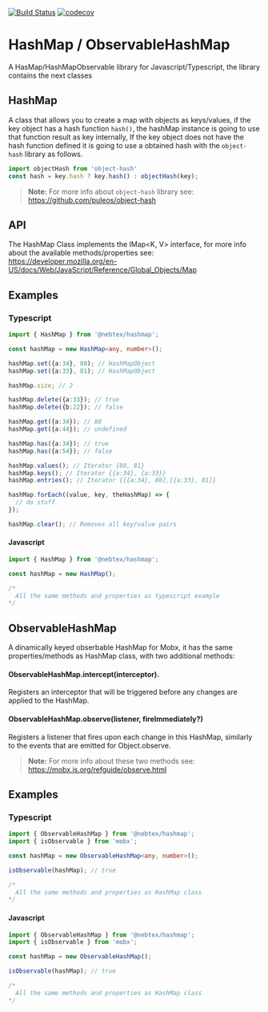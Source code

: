 [![Build Status](https://travis-ci.org/nebtex/hashmap.svg?branch=master)](https://travis-ci.org/nebtex/hashmap)
[![codecov](https://codecov.io/gh/NebTex/react-typescript-boilerplate/branch/master/graph/badge.svg)](https://codecov.io/gh/NebTex/hashmap)

HashMap / ObservableHashMap
=======================

A HasMap/HashMapObservable library for Javascript/Typescript, the library contains the next classes

HashMap
--------------

A class that allows you to create a map with objects as keys/values, if the key object has a hash function `hash()`, the hashMap instance is going to use that function result as key internally, If the key object does not have the hash function defined it is going to use a obtained hash with the `object-hash` library as follows.

``` javascript
import objectHash from 'object-hash'
const hash = key.hash ? key.hash() : objectHash(key);
```

> **Note:** For more info about `object-hash` library see: https://github.com/puleos/object-hash

## API

The HashMap Class implements the IMap<K, V> interface, for more info about the available methods/properties see: 
https://developer.mozilla.org/en-US/docs/Web/JavaScript/Reference/Global_Objects/Map 

## Examples
### Typescript
``` typescript
import { HashMap } from '@nebtex/hashmap';

const hashMap = new HashMap<any, number>();

hashMap.set({a:34}, 80); // HashMapObject
hashMap.set({a:33}, 81); // HashMapObject

hashMap.size; // 2

hashMap.delete({a:33}); // true
hashMap.delete({b:22}); // false

hashMap.get({a:34}); // 80
hashMap.get({a:44}); // undefined

hashMap.has({a:34}); // true
hashMap.has({a:54}); // false

hashMap.values(); // Iterator {80, 81}
hashMap.keys(); // Iterator {{a:34}, {a:33}}
hashMap.entries(); // Iterator {[{a:34}, 80],[{a:33}, 81]}

hashMap.forEach((value, key, theHashMap) => {
  // do stuff
});

hashMap.clear(); // Removes all key/value pairs

```

#### Javascript
```javascript
import { HashMap } from '@nebtex/hashmap';

const hashMap = new HashMap();

/*
  All the same methods and properties as typescript example
*/
```

ObservableHashMap
--------------

A dinamically keyed obserbable HashMap for Mobx, it has the same properties/methods as HashMap class, with two additional methods:

#### ObservableHashMap.intercept(interceptor). 
Registers an interceptor that will be triggered before any changes are applied to the HashMap.

#### ObservableHashMap.observe(listener, fireImmediately?)
Registers a listener that fires upon each change in this HashMap, similarly to the events that are emitted for Object.observe. 


> **Note:** For more info about these two methods see: https://mobx.js.org/refguide/observe.html


## Examples
### Typescript
``` typescript
import { ObservableHashMap } from '@nebtex/hashmap';
import { isObservable } from 'mobx';

const hashMap = new ObservableHashMap<any, number>();

isObservable(hashMap); // true

/*
  All the same methods and properties as HashMap class
*/

```

#### Javascript
```javascript
import { ObservableHashMap } from '@nebtex/hashmap';
import { isObservable } from 'mobx';

const hashMap = new ObservableHashMap();

isObservable(hashMap); // true

/*
  All the same methods and properties as HashMap class
*/
```